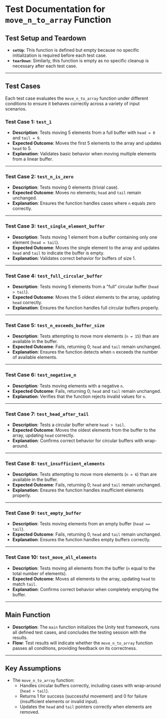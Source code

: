 # **Test Documentation for `move_n_to_array` Function**

## **Test Setup and Teardown**

- **`setUp`**: This function is defined but empty because no specific initialization is required before each test case.
- **`tearDown`**: Similarly, this function is empty as no specific cleanup is necessary after each test case.

---

## **Test Cases**

Each test case evaluates the `move_n_to_array` function under different conditions to ensure it behaves correctly across a variety of input scenarios.

### **Test Case 1: `test_1`**
- **Description**: Tests moving 5 elements from a full buffer with `head = 0` and `tail = 9`.
- **Expected Outcome**: Moves the first 5 elements to the array and updates `head` to 5.
- **Explanation**: Validates basic behavior when moving multiple elements from a linear buffer.

---

### **Test Case 2: `test_n_is_zero`**
- **Description**: Tests moving 0 elements (trivial case).
- **Expected Outcome**: Moves no elements; `head` and `tail` remain unchanged.
- **Explanation**: Ensures the function handles cases where `n` equals zero correctly.

---

### **Test Case 3: `test_single_element_buffer`**
- **Description**: Tests moving 1 element from a buffer containing only one element (`head = tail`).
- **Expected Outcome**: Moves the single element to the array and updates `head` and `tail` to indicate the buffer is empty.
- **Explanation**: Validates correct behavior for buffers of size 1.

---

### **Test Case 4: `test_full_circular_buffer`**
- **Description**: Tests moving 5 elements from a "full" circular buffer (`head > tail`).
- **Expected Outcome**: Moves the 5 oldest elements to the array, updating `head` correctly.
- **Explanation**: Ensures the function handles full circular buffers properly.

---

### **Test Case 5: `test_n_exceeds_buffer_size`**
- **Description**: Tests attempting to move more elements (`n = 15`) than are available in the buffer.
- **Expected Outcome**: Fails, returning 0; `head` and `tail` remain unchanged.
- **Explanation**: Ensures the function detects when `n` exceeds the number of available elements.

---

### **Test Case 6: `test_negative_n`**
- **Description**: Tests moving elements with a negative `n`.
- **Expected Outcome**: Fails, returning 0; `head` and `tail` remain unchanged.
- **Explanation**: Verifies that the function rejects invalid values for `n`.

---

### **Test Case 7: `test_head_after_tail`**
- **Description**: Tests a circular buffer where `head > tail`.
- **Expected Outcome**: Moves the oldest elements from the buffer to the array, updating `head` correctly.
- **Explanation**: Confirms correct behavior for circular buffers with wrap-around.

---

### **Test Case 8: `test_insufficient_elements`**
- **Description**: Tests attempting to move more elements (`n = 6`) than are available in the buffer.
- **Expected Outcome**: Fails, returning 0; `head` and `tail` remain unchanged.
- **Explanation**: Ensures the function handles insufficient elements properly.

---

### **Test Case 9: `test_empty_buffer`**
- **Description**: Tests moving elements from an empty buffer (`head == tail`).
- **Expected Outcome**: Fails, returning 0; `head` and `tail` remain unchanged.
- **Explanation**: Ensures the function handles empty buffers correctly.

---

### **Test Case 10: `test_move_all_elements`**
- **Description**: Tests moving all elements from the buffer (`n` equal to the total number of elements).
- **Expected Outcome**: Moves all elements to the array, updating `head` to match `tail`.
- **Explanation**: Confirms correct behavior when completely emptying the buffer.

---

## **Main Function**

- **Description**: The `main` function initializes the Unity test framework, runs all defined test cases, and concludes the testing session with the results.
- **Flow**: Test results will indicate whether the `move_n_to_array` function passes all conditions, providing feedback on its correctness.

---

## **Key Assumptions**

- The `move_n_to_array` function:
    - Handles circular buffers correctly, including cases with wrap-around (`head > tail`).
    - Returns 1 for success (successful movement) and 0 for failure (insufficient elements or invalid input).
    - Updates the `head` and `tail` pointers correctly when elements are removed.
